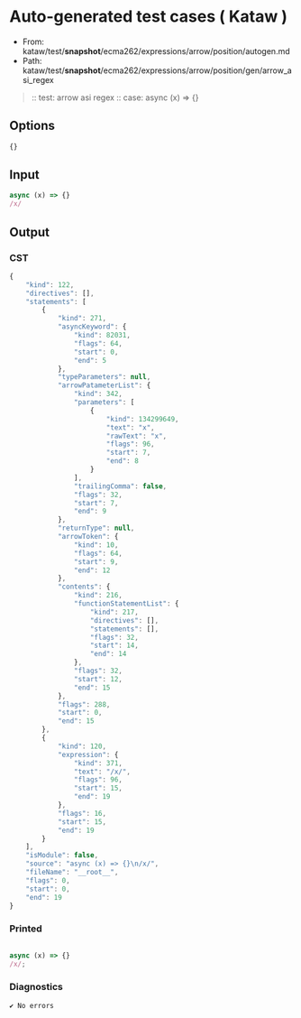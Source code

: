 # Auto-generated test cases ( Kataw )
- From: kataw/test/__snapshot__/ecma262/expressions/arrow/position/autogen.md
- Path: kataw/test/__snapshot__/ecma262/expressions/arrow/position/gen/arrow_asi_regex
> :: test: arrow asi regex
> :: case: async (x) => {}
## Options

`````js
{}
`````
## Input

`````js
async (x) => {}
/x/
`````
## Output

### CST

```javascript
{
    "kind": 122,
    "directives": [],
    "statements": [
        {
            "kind": 271,
            "asyncKeyword": {
                "kind": 82031,
                "flags": 64,
                "start": 0,
                "end": 5
            },
            "typeParameters": null,
            "arrowPatameterList": {
                "kind": 342,
                "parameters": [
                    {
                        "kind": 134299649,
                        "text": "x",
                        "rawText": "x",
                        "flags": 96,
                        "start": 7,
                        "end": 8
                    }
                ],
                "trailingComma": false,
                "flags": 32,
                "start": 7,
                "end": 9
            },
            "returnType": null,
            "arrowToken": {
                "kind": 10,
                "flags": 64,
                "start": 9,
                "end": 12
            },
            "contents": {
                "kind": 216,
                "functionStatementList": {
                    "kind": 217,
                    "directives": [],
                    "statements": [],
                    "flags": 32,
                    "start": 14,
                    "end": 14
                },
                "flags": 32,
                "start": 12,
                "end": 15
            },
            "flags": 288,
            "start": 0,
            "end": 15
        },
        {
            "kind": 120,
            "expression": {
                "kind": 371,
                "text": "/x/",
                "flags": 96,
                "start": 15,
                "end": 19
            },
            "flags": 16,
            "start": 15,
            "end": 19
        }
    ],
    "isModule": false,
    "source": "async (x) => {}\n/x/",
    "fileName": "__root__",
    "flags": 0,
    "start": 0,
    "end": 19
}
```

### Printed

```javascript

async (x) => {}
/x/;
```

### Diagnostics

```javascript
✔ No errors
```

